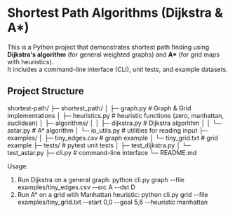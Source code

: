# Shortest Path Algorithms (Dijkstra & A*)

This is a Python project that demonstrates shortest path finding using **Dijkstra's algorithm** (for general weighted graphs) and **A\*** (for grid maps with heuristics).  
It includes a command-line interface (CLI), unit tests, and example datasets.

## Project Structure

shortest-path/
├─ shortest_path/
│ ├─ graph.py # Graph & Grid implementations
│ ├─ heuristics.py # heuristic functions (zero, manhattan, euclidean)
│ ├─ algorithms/
│ │ ├─ dijkstra.py # Dijkstra algorithm
│ │ └─ astar.py # A* algorithm
│ └─ io_utils.py # utilities for reading input
├─ examples/
│ ├─ tiny_edges.csv # graph example
│ └─ tiny_grid.txt # grid example
├─ tests/ # pytest unit tests
│ ├─ test_dijkstra.py
│ └─ test_astar.py
├─ cli.py # command-line interface
└─ README.md

Usage: 
1. Run Dijkstra on a general graph: python cli.py graph --file examples/tiny_edges.csv --src A --dst D
2. Run A* on a grid with Manhattan heuristic: python cli.py grid --file examples/tiny_grid.txt --start 0,0 --goal 5,6 --heuristic manhattan

